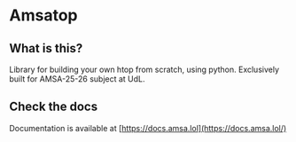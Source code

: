 # Amsatop

## What is this?

Library for building your own htop from scratch, using python.
Exclusively built for AMSA-25-26 subject at UdL.

## Check the docs

Documentation is available at [https://docs.amsa.lol](https://docs.amsa.lol/)
